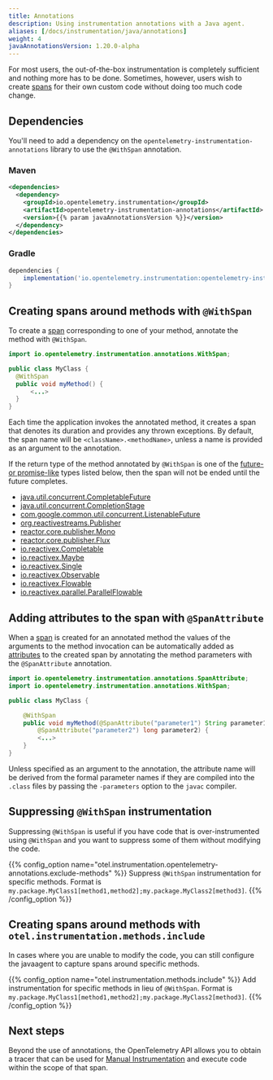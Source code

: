 ```yaml
---
title: Annotations
description: Using instrumentation annotations with a Java agent.
aliases: [/docs/instrumentation/java/annotations]
weight: 4
javaAnnotationsVersion: 1.20.0-alpha
---
```


For most users, the out-of-the-box instrumentation is completely sufficient and
nothing more has to be done.  Sometimes, however, users wish to create
[spans](/docs/concepts/signals/traces/#spans-in-opentelemetry) for their own
custom code without doing too much code change.

## Dependencies

You'll need to add a dependency on the `opentelemetry-instrumentation-annotations`
library to use the `@WithSpan` annotation.

### Maven

```xml
<dependencies>
  <dependency>
    <groupId>io.opentelemetry.instrumentation</groupId>
    <artifactId>opentelemetry-instrumentation-annotations</artifactId>
    <version>{{% param javaAnnotationsVersion %}}</version>
  </dependency>
</dependencies>
```

### Gradle

```groovy
dependencies {
    implementation('io.opentelemetry.instrumentation:opentelemetry-instrumentation-annotations:{{% param javaAnnotationsVersion %}}')
}
```

## Creating spans around methods with `@WithSpan`

To create a [span](/docs/concepts/signals/traces/#spans-in-opentelemetry)
corresponding to one of your method, annotate the method with `@WithSpan`.

```java
import io.opentelemetry.instrumentation.annotations.WithSpan;

public class MyClass {
  @WithSpan
  public void myMethod() {
      <...>
  }
}
```

Each time the application invokes the annotated method, it creates a span that
denotes its duration and provides any thrown exceptions. By default, the span
name will be `<className>.<methodName>`, unless a name is provided as an
argument to the annotation.

If the return type of the method annotated by `@WithSpan` is one of the [future-
or promise-like](https://en.wikipedia.org/wiki/Futures_and_promises) types
listed below, then the span will not be ended until the future completes.

* [java.util.concurrent.CompletableFuture](https://docs.oracle.com/javase/8/docs/api/java/util/concurrent/CompletableFuture.html)
* [java.util.concurrent.CompletionStage](https://docs.oracle.com/javase/8/docs/api/java/util/concurrent/CompletionStage.html)
* [com.google.common.util.concurrent.ListenableFuture](https://guava.dev/releases/10.0/api/docs/com/google/common/util/concurrent/ListenableFuture.html)
* [org.reactivestreams.Publisher](https://www.reactive-streams.org/reactive-streams-1.0.1-javadoc/org/reactivestreams/Publisher.html)
* [reactor.core.publisher.Mono](https://projectreactor.io/docs/core/3.1.0.RELEASE/api/reactor/core/publisher/Mono.html)
* [reactor.core.publisher.Flux](https://projectreactor.io/docs/core/3.1.0.RELEASE/api/reactor/core/publisher/Flux.html)
* [io.reactivex.Completable](https://reactivex.io/RxJava/2.x/javadoc/index.html?io/reactivex/Completable.html)
* [io.reactivex.Maybe](https://reactivex.io/RxJava/2.x/javadoc/index.html?io/reactivex/Maybe.html)
* [io.reactivex.Single](https://reactivex.io/RxJava/2.x/javadoc/index.html?io/reactivex/Single.html)
* [io.reactivex.Observable](https://reactivex.io/RxJava/2.x/javadoc/index.html?io/reactivex/Observable.html)
* [io.reactivex.Flowable](https://reactivex.io/RxJava/2.x/javadoc/index.html?io/reactivex/Flowable.html)
* [io.reactivex.parallel.ParallelFlowable](https://reactivex.io/RxJava/2.x/javadoc/index.html?io/reactivex/parallel/ParallelFlowable.html)

## Adding attributes to the span with `@SpanAttribute`

When a [span](/docs/concepts/signals/traces/#spans-in-opentelemetry) is created
for an annotated method the values of the arguments to the method invocation can
be automatically added as
[attributes](/docs/concepts/signals/traces/#attributes) to the created span by
annotating the method parameters with the `@SpanAttribute` annotation.

```java
import io.opentelemetry.instrumentation.annotations.SpanAttribute;
import io.opentelemetry.instrumentation.annotations.WithSpan;

public class MyClass {

    @WithSpan
    public void myMethod(@SpanAttribute("parameter1") String parameter1,
        @SpanAttribute("parameter2") long parameter2) {
        <...>
    }
}
```

Unless specified as an argument to the annotation, the attribute name will be
derived from the formal parameter names if they are compiled into the `.class`
files by passing the `-parameters` option to the `javac` compiler.

## Suppressing `@WithSpan` instrumentation

Suppressing `@WithSpan` is useful if you have code that is over-instrumented
using `@WithSpan` and you want to suppress some of them without modifying the
code.

{{% config_option
  name="otel.instrumentation.opentelemetry-annotations.exclude-methods" %}}
  Suppress `@WithSpan` instrumentation for specific methods. Format is
`my.package.MyClass1[method1,method2];my.package.MyClass2[method3]`. {{%
/config_option %}}

## Creating spans around methods with `otel.instrumentation.methods.include`

In cases where you are unable to modify the code, you can still configure the
javaagent to capture spans around specific methods.

{{% config_option name="otel.instrumentation.methods.include" %}} Add
  instrumentation for specific methods in lieu of `@WithSpan`. Format is
  `my.package.MyClass1[method1,method2];my.package.MyClass2[method3]`. {{%
/config_option %}}

## Next steps

Beyond the use of annotations, the OpenTelemetry API allows you to obtain a
tracer that can be used for [Manual Instrumentation](../../manual) and execute
code within the scope of that span.
